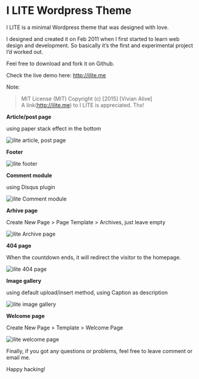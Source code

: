 #   I LITE Wordpress Theme

I LITE is a minimal Wordpress theme that was designed with love.

I designed and created it on Feb 2011 when I first started to learn web design and development. So basically it’s the first and experimental project I’d worked out.

Feel free to download and fork it on Github.

Check the live demo here: http://ilite.me

Note:

>   MIT License (MIT) Copyright (c) [2015] [Vivian Alive]  
>   A link(http://ilite.me) to I LITE is appreciated. Thx!

**Article/post page**

using paper stack effect in the bottom

![ilite article, post page](http://img.ilite.me/ilite-article.jpg)

**Footer**

![ilite footer](http://img.ilite.me/ilite-footer.jpg)

**Comment module**

using Disqus plugin

![ilite Comment module](http://img.ilite.me/ilite-comment.jpg)

**Arhive page**

Create New Page > Page Template > Archives, just leave empty

![ilite Archive page](http://img.ilite.me/ilite-archive.jpg)

**404 page**

 When the countdown ends, it will redirect the visitor to the homepage.

![ilite 404 page](http://img.ilite.me/ilite-404.jpg)

**Image gallery**

using default upload/insert method, using Caption as description

![ilite image gallery](http://img.ilite.me/ilite-gallery.jpg)

**Welcome page**

Create New Page > Template > Welcome Page

![ilite welcome page](http://img.ilite.me/ilite-welcome.jpg)

Finally, if you got any questions or problems, feel free to leave comment or email me.

Happy hacking!
